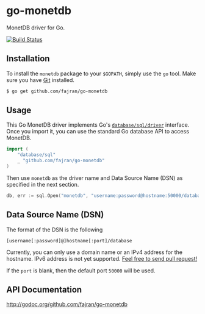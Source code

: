 go-monetdb
==========

MonetDB driver for Go.

[![Build Status](https://travis-ci.org/fajran/go-monetdb.png?branch=master)](https://travis-ci.org/fajran/go-monetdb)

## Installation

To install the `monetdb` package to your `$GOPATH`, simply use
the `go` tool. Make sure you have [Git](http://git-scm.com/downloads) installed.

```bash
$ go get github.com/fajran/go-monetdb
```

## Usage

This Go MonetDB driver implements Go's
[`database/sql/driver`](http://golang.org/pkg/database/sql/driver/) interface.
Once you import it, you can use the standard Go database API to access MonetDB.

```go
import (
	"database/sql"
	_ "github.com/fajran/go-monetdb"
)
```

Then use `monetdb` as the driver name and Data Source Name (DSN) as specified
in the next section.

```go
db, err := sql.Open("monetdb", "username:password@hostname:50000/database")
```

## Data Source Name (DSN)

The format of the DSN is the following

```
[username[:password]@]hostname[:port]/database
```

Currently, you can only use a domain name or an IPv4 address for the hostname.
IPv6 address is not yet supported. [Feel free to send pull request!](https://github.com/fajran/go-monetdb/issues/2)

If the `port` is blank, then the default port `50000` will be used.

## API Documentation

http://godoc.org/github.com/fajran/go-monetdb


